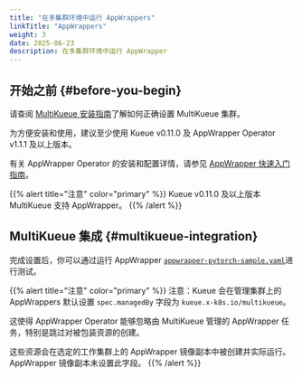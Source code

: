 ```yaml
---
title: "在多集群环境中运行 AppWrappers"
linkTitle: "AppWrappers"
weight: 3
date: 2025-06-23
description: 在多集群环境中运行 AppWrapper
---
```


## 开始之前 {#before-you-begin}

请查阅 [MultiKueue 安装指南](/zh-CN/docs/tasks/manage/setup_multikueue)了解如何正确设置 MultiKueue 集群。

为方便安装和使用，建议至少使用 Kueue v0.11.0 及 AppWrapper Operator v1.1.1 及以上版本。

有关 AppWrapper Operator 的安装和配置详情，请参见 [AppWrapper 快速入门指南](https://project-codeflare.github.io/appwrapper/quick-start/)。

{{% alert title="注意" color="primary" %}}
Kueue v0.11.0 及以上版本 MultiKueue 支持 AppWrapper。
{{% /alert %}}

## MultiKueue 集成 {#multikueue-integration}

完成设置后，你可以通过运行 AppWrapper [`appwrapper-pytorch-sample.yaml`](/zh-CN/docs/tasks/run/appwrappers/#example-appwrapper-containing-a-pytorchjob)进行测试。

{{% alert title="注意" color="primary" %}}
注意：Kueue 会在管理集群上的 AppWrappers 默认设置 `spec.managedBy` 字段为 `kueue.x-k8s.io/multikueue`。

这使得 AppWrapper Operator 能够忽略由 MultiKueue 管理的 AppWrapper 任务，特别是跳过对被包装资源的创建。

这些资源会在选定的工作集群上的 AppWrapper 镜像副本中被创建并实际运行。
AppWrapper 镜像副本未设置此字段。
{{% /alert %}}
